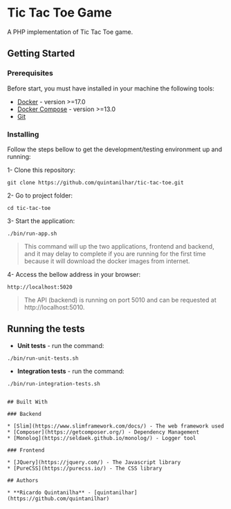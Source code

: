 # Tic Tac Toe Game

A PHP implementation of Tic Tac Toe game.

## Getting Started

### Prerequisites

Before start, you must have installed in your machine the following tools:

* [Docker](https://docs.docker.com/engine/installation/) - version >=17.0
* [Docker Compose](https://docs.docker.com/compose/install/) - version >=13.0
* [Git](https://git-scm.com/)


### Installing

Follow the steps bellow to get the development/testing environment up and running:


1- Clone this repository:

```shell
git clone https://github.com/quintanilhar/tic-tac-toe.git

```

2- Go to project folder:
```shell
cd tic-tac-toe
```

3- Start the application:
```shell
./bin/run-app.sh
```
> This command will up the two applications, frontend and backend, and it may delay
to complete if you are running for the first time because it will download the docker images
from internet.

4- Access the bellow address in your browser:
```shell
http://localhost:5020
```

> The API (backend) is running on port 5010 and can be requested at http://localhost:5010.

## Running the tests

* **Unit tests** - run the command:

```shell
./bin/run-unit-tests.sh

```

* **Integration tests** - run the command:

```shell
./bin/run-integration-tests.sh


## Built With

### Backend

* [Slim](https://www.slimframework.com/docs/) - The web framework used
* [Composer](https://getcomposer.org/) - Dependency Management
* [Monolog](https://seldaek.github.io/monolog/) - Logger tool

### Frontend

* [JQuery](https://jquery.com/) - The Javascript library
* [PureCSS](https://purecss.io/) - The CSS library

## Authors

* **Ricardo Quintanilha** - [quintanilhar](https://github.com/quintanilhar)
